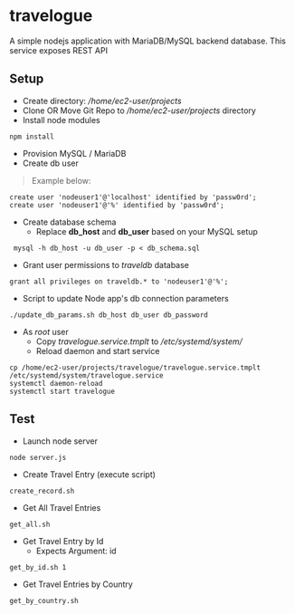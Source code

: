 # travelogue
A simple nodejs application with MariaDB/MySQL backend database. This service exposes REST API

## Setup
- Create directory: */home/ec2-user/projects*
- Clone OR Move Git Repo to */home/ec2-user/projects* directory
- Install node modules
```
npm install
```

- Provision MySQL / MariaDB
- Create db user
> Example  below:
```
create user 'nodeuser1'@'localhost' identified by 'passw0rd';
create user 'nodeuser1'@'%' identified by 'passw0rd';
```
- Create database schema
  - Replace **db_host** and **db_user** based on your MySQL setup
```
 mysql -h db_host -u db_user -p < db_schema.sql
```
- Grant user permissions to *traveldb* database
```
grant all privileges on traveldb.* to 'nodeuser1'@'%';
```
- Script to update Node app's db connection parameters
```
./update_db_params.sh db_host db_user db_password
```
- As *root* user 
  - Copy *travelogue.service.tmplt* to */etc/systemd/system/*
  - Reload daemon and start service
```
cp /home/ec2-user/projects/travelogue/travelogue.service.tmplt /etc/systemd/system/travelogue.service
systemctl daemon-reload
systemctl start travelogue
```

## Test
- Launch node server
```
node server.js
```

- Create Travel Entry (execute script)
```
create_record.sh
```

- Get All Travel Entries
```
get_all.sh
```

- Get Travel Entry by Id
  - Expects Argument: id
```
get_by_id.sh 1
```

- Get Travel Entries by Country
```
get_by_country.sh
```
